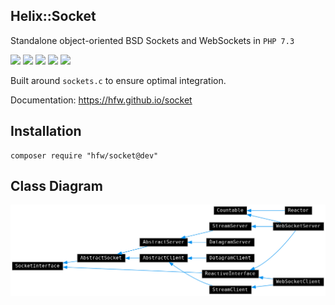 Helix::Socket
-------------

Standalone object-oriented BSD Sockets and WebSockets in `PHP 7.3`

[![](https://img.shields.io/badge/PHP-~7.3-666999)](https://www.php.net)
[![](https://img.shields.io/badge/packagist-a50)](https://packagist.org/packages/hfw/socket)
[![](https://img.shields.io/badge/license-MIT-black)](LICENSE.txt)
[![](https://scrutinizer-ci.com/g/hfw/socket/badges/quality-score.png?b=master)](https://scrutinizer-ci.com/g/hfw/socket)
[![](https://scrutinizer-ci.com/g/hfw/socket/badges/build.png?b=master)](https://scrutinizer-ci.com/g/hfw/socket)

Built around `sockets.c` to ensure optimal integration.

Documentation: https://hfw.github.io/socket

Installation
------------

```
composer require "hfw/socket@dev"
```

Class Diagram
-------------

[![](classes.png)](https://hfw.github.io/socket/inherits.html)
